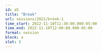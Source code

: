 ```yaml
---
id: a5
title: "Break"
url: sessions/2022/break-1
time_start: 2022-11-10T11:30:00.000-05:00
time_end: 2022-11-10T12:00:00.000-05:00
format: session
block: a
slot: 5
---
```


